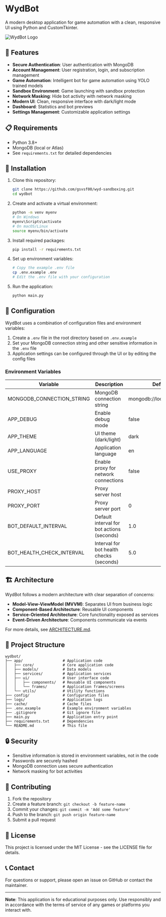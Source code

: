 # WydBot

A modern desktop application for game automation with a clean, responsive UI using Python and CustomTkinter.

![WydBot Logo](app/resources/images/logo.png)

## 🌟 Features

- **Secure Authentication**: User authentication with MongoDB
- **Account Management**: User registration, login, and subscription management
- **Game Automation**: Intelligent bot for game automation using YOLO trained models
- **Sandbox Environment**: Game launching with sandbox protection
- **Network Masking**: Hide bot activity with network masking
- **Modern UI**: Clean, responsive interface with dark/light mode
- **Dashboard**: Statistics and bot previews
- **Settings Management**: Customizable application settings

## 📋 Requirements

- Python 3.8+
- MongoDB (local or Atlas)
- See `requirements.txt` for detailed dependencies

## 🚀 Installation

1. Clone this repository:
   ```bash
   git clone https://github.com/gsvsf00/wyd-sandboxing.git
   cd wydbot
   ```

2. Create and activate a virtual environment:
   ```bash
   python -m venv myenv
   # On Windows
   myenv\Scripts\activate
   # On macOS/Linux
   source myenv/bin/activate
   ```

3. Install required packages:
   ```bash
   pip install -r requirements.txt
   ```

4. Set up environment variables:
   ```bash
   # Copy the example .env file
   cp .env.example .env
   # Edit the .env file with your configuration
   ```

5. Run the application:
   ```bash
   python main.py
   ```

## 🔧 Configuration

WydBot uses a combination of configuration files and environment variables:

1. Create a `.env` file in the root directory based on `.env.example`
2. Set your MongoDB connection string and other sensitive information in the `.env` file
3. Application settings can be configured through the UI or by editing the config files

### Environment Variables

| Variable | Description | Default |
|----------|-------------|---------|
| MONGODB_CONNECTION_STRING | MongoDB connection string | mongodb://localhost:27017 |
| APP_DEBUG | Enable debug mode | false |
| APP_THEME | UI theme (dark/light) | dark |
| APP_LANGUAGE | Application language | en |
| USE_PROXY | Enable proxy for network connections | false |
| PROXY_HOST | Proxy server host | |
| PROXY_PORT | Proxy server port | 0 |
| BOT_DEFAULT_INTERVAL | Default interval for bot actions (seconds) | 1.0 |
| BOT_HEALTH_CHECK_INTERVAL | Interval for bot health checks (seconds) | 5.0 |

## 🏗️ Architecture

WydBot follows a modern architecture with clear separation of concerns:

- **Model-View-ViewModel (MVVM)**: Separates UI from business logic
- **Component-Based Architecture**: Reusable UI components
- **Service-Oriented Architecture**: Core functionality exposed as services
- **Event-Driven Architecture**: Components communicate via events

For more details, see [ARCHITECTURE.md](ARCHITECTURE.md).

## 📁 Project Structure

```
wydbot/
├── app/                  # Application code
│   ├── core/             # Core application code
│   ├── models/           # Data models
│   ├── services/         # Application services
│   ├── ui/               # User interface code
│   │   ├── components/   # Reusable UI components
│   │   └── frames/       # Application frames/screens
│   └── utils/            # Utility functions
├── config/               # Configuration files
├── logs/                 # Application logs
├── cache/                # Cache files
├── .env.example          # Example environment variables
├── .gitignore            # Git ignore file
├── main.py               # Application entry point
├── requirements.txt      # Dependencies
└── README.md             # This file
```

## 🔒 Security

- Sensitive information is stored in environment variables, not in the code
- Passwords are securely hashed
- MongoDB connection uses secure authentication
- Network masking for bot activities

## 🤝 Contributing

1. Fork the repository
2. Create a feature branch: `git checkout -b feature-name`
3. Commit your changes: `git commit -m 'Add some feature'`
4. Push to the branch: `git push origin feature-name`
5. Submit a pull request

## 📄 License

This project is licensed under the MIT License - see the LICENSE file for details.

## 📞 Contact

For questions or support, please open an issue on GitHub or contact the maintainer.

---

**Note**: This application is for educational purposes only. Use responsibly and in accordance with the terms of service of any games or platforms you interact with. 
